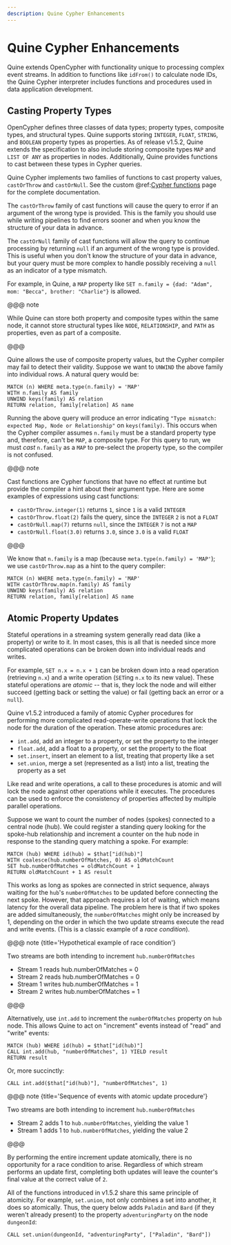 ```yaml
---
description: Quine Cypher Enhancements
---
```

# Quine Cypher Enhancements

Quine extends OpenCypher with functionality unique to processing complex event streams. In addition to functions like `idFrom()` to calculate node IDs, the Quine Cypher interpreter includes functions and procedures used in data application development.

## Casting Property Types

OpenCypher defines three classes of data types; property types, composite types, and structural types. Quine supports storing `INTEGER`, `FLOAT`, `STRING`, and `BOOLEAN` property types as properties. As of release v1.5.2, Quine extends the specification to also include storing composite types `MAP` and `LIST OF ANY` as properties in nodes. Additionally, Quine provides functions to cast between these types in Cypher queries.  

Quine Cypher implements two families of functions to cast property values, `castOrThrow` and `castOrNull`. See the custom @ref:[Cypher functions](cypher-functions.md) page for the complete documentation.

The `castOrThrow` family of cast functions will cause the query to error if an argument of the wrong type is provided. This is the family you should use while writing pipelines to find errors sooner and when you know the structure of your data in advance.

The `castOrNull` family of cast functions will allow the query to continue processing by returning `null` if an argument of the wrong type is provided. This is useful when you don't know the structure of your data in advance, but your query must be more complex to handle possibly receiving a `null` as an indicator of a type mismatch.

For example, in Quine, a `MAP` property like `SET n.family = {dad: "Adam", mom: "Becca", brother: "Charlie"}` is allowed.

@@@ note

While Quine can store both property and composite types within the same node, it cannot store structural types like `NODE`, `RELATIONSHIP`, and `PATH` as properties, even as part of a composite.

@@@

Quine allows the use of composite property values, but the Cypher compiler may fail to detect their validity. Suppose we want to `UNWIND` the above family into individual rows. A natural query would be:

```cypher
MATCH (n) WHERE meta.type(n.family) = 'MAP'
WITH n.family AS family
UNWIND keys(family) AS relation
RETURN relation, family[relation] AS name
```

Running the above query will produce an error indicating `"Type mismatch: expected Map, Node or Relationship"` on `keys(family)`. This occurs when the Cypher compiler assumes `n.family` must be a standard property type and, therefore, can't be `MAP`, a composite type. For this query to run, we must _cast_ `n.family` as a `MAP` to pre-select the property type, so the compiler is not confused.

@@@ note

Cast functions are Cypher functions that have no effect at runtime but provide the compiler a hint about their argument type. Here are some examples of expressions using cast functions:

- `castOrThrow.integer(1)` returns `1`, since `1` is a valid `INTEGER`
- `castOrThrow.float(2)` fails the query, since the `INTEGER` `2` is not a `FLOAT`
- `castOrNull.map(7)` returns `null`, since the `INTEGER` `7` is not a `MAP`
- `castOrNull.float(3.0)` returns `3.0`, since `3.0` is a valid `FLOAT`

@@@

We know that `n.family` is a map (because `meta.type(n.family) = 'MAP'`); we use `castOrThrow.map` as a hint to the query compiler:

```cypher
MATCH (n) WHERE meta.type(n.family) = 'MAP'
WITH castOrThrow.map(n.family) AS family
UNWIND keys(family) AS relation
RETURN relation, family[relation] AS name
```

## Atomic Property Updates

Stateful operations in a streaming system generally read data (like a property) or write to it. In most cases, this is all that is needed since more complicated operations can be broken down into individual reads and writes.

For example, `SET n.x = n.x + 1` can be broken down into a read operation (retrieving `n.x`) and a write operation (`SET`ing `n.x` to its new value). These stateful operations are _atomic_ -- that is, they lock the node and will either succeed (getting back or setting the value) or fail (getting back an error or a `null`).

Quine v1.5.2 introduced a family of atomic Cypher procedures for performing more complicated read-operate-write operations that lock the node for the duration of the operation. These atomic procedures are:

- `int.add`, add an integer to a property, or set the property to the integer
- `float.add`, add a float to a property, or set the property to the float
- `set.insert`, insert an element to a list, treating that property like a set
- `set.union`, merge a set (represented as a list) into a list, treating the property as a set

Like read and write operations, a call to these procedures is atomic and will lock the node against other operations while it executes. The procedures can be used to enforce the consistency of properties affected by multiple parallel operations.

Suppose we want to count the number of nodes (spokes) connected to a central node (hub). We could register a standing query looking for the spoke-hub relationship and increment a counter on the hub node in response to the standing query matching a spoke. For example:

```cypher
MATCH (hub) WHERE id(hub) = $that["id(hub)"]
WITH coalesce(hub.numberOfMatches, 0) AS oldMatchCount
SET hub.numberOfMatches = oldMatchCount + 1
RETURN oldMatchCount + 1 AS result
```

This works as long as spokes are connected in strict sequence, always waiting for the `hub`'s `numberOfMatches` to be updated before connecting the next spoke. However, that approach requires a lot of waiting, which means latency for the overall data pipeline. The problem here is that if two spokes are added simultaneously, the `numberOfMatches` might only be increased by 1, depending on the order in which the two update streams execute the read and write events. (This is a classic example of a _race condition_).

@@@ note {title='Hypothetical example of race condition'}

Two streams are both intending to increment `hub.numberOfMatches`

- Stream 1 reads hub.numberOfMatches = 0
- Stream 2 reads hub.numberOfMatches = 0
- Stream 1 writes hub.numberOfMatches = 1
- Stream 2 writes hub.numberOfMatches = 1

@@@

Alternatively, use `int.add` to increment the `numberOfMatches` property on `hub` node. This allows Quine to act on "increment" events instead of "read" and "write" events:

```cypher
MATCH (hub) WHERE id(hub) = $that["id(hub)"]
CALL int.add(hub, "numberOfMatches", 1) YIELD result
RETURN result
```

Or, more succinctly:
```cypher
CALL int.add($that["id(hub)"], "numberOfMatches", 1)
```

@@@ note {title='Sequence of events with atomic update procedure'}

Two streams are both intending to increment `hub.numberOfMatches`

- Stream 2 adds 1 to `hub.numberOfMatches`, yielding the value 1
- Stream 1 adds 1 to `hub.numberOfMatches`, yielding the value 2

@@@

By performing the entire increment update atomically, there is no opportunity for a race condition to arise. Regardless of which stream performs an update first, completing both updates will leave the counter's final value at the correct value of `2`.

All of the functions introduced in v1.5.2 share this same principle of atomicity. For example, `set.union`, not only combines a set into another, it does so atomically. Thus, the query below adds `Paladin` and `Bard` (if they weren't already present) to the property `adventuringParty` on the node `dungeonId`:

```cypher
CALL set.union(dungeonId, "adventuringParty", ["Paladin", "Bard"])
```
